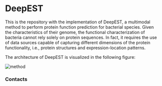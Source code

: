 # DeepEST
This is the repository with the implementation of DeepEST, a multimodal method to perform protein function prediction for bacterial species. Given the characteristics of their genome, the functional characterization of bacteria cannot rely solely on protein sequences. In fact, it requires the use of data sources capable of capturing different dimensions of the protein functionality, i.e., protein structures and expression-location patterns.

The architecture of DeepEST is visualized in the following figure:

![method](https://github.com/BorgwardtLab/DeepEST/assets/56036317/bb421134-1ad6-4bc9-8220-440db949b624)



### Contacts
